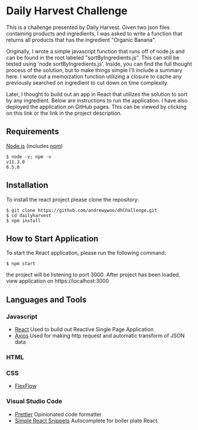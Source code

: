 # Daily Harvest Challenge

This is a challenge presented by Daily Harvest. Given two json files containing products and ingredients, I was asked to write a function that returns all products that has the ingredient "Organic Banana".

Originally, I wrote a simple javascript function that runs off of node.js and can be found in the root labeled "sortByIngredients.js". This can still be tested using 'node sortByIngredients.js'. Inside, you can find the full thought process of the solution, but to make things simple I'll include a summary here. I wrote out a memoization function utilizing a closure to cache any previously searched on ingredient to cut down on time complexity.

Later, I thought to build out an app in React that utilizes the solution to sort by any ingredient. Below are instructions to run the application. I have also deployed the application on GitHub pages. This can be viewed by clicking on this link or the link in the project description.

## Requirements

[Node.js](https://nodejs.org) (includes [npm](https://www.npmjs.com/))

```
$ node -v; npm -v
v11.3.0
6.5.0
```

## Installation

To install the react project please clone the repository:

```
$ git clone https://github.com/andrewywoo/dhChallenge.git
$ cd dailyharvest
$ npm install
```

## How to Start Application

To start the React application, please run the following command:

```
$ npm start
```

the project will be listening to port 3000.
After project has been loaded, view application on https://localhost:3000

## Languages and Tools

### Javascript

- [React](https://reactjs.org/) Used to build out Reactive Single Page Application
- [Axios](https://github.com/axios/axios) Used for making http request and automatic transform of JSON data

### HTML

### CSS

- [FlexFlow](https://developer.mozilla.org/en-US/docs/Web/CSS/flex-flow)

### Visual Studio Code

- [Prettier](https://github.com/prettier/prettier-vscode) Opinionated code formatter
- [Simple React Snippets](https://marketplace.visualstudio.com/items?itemName=burkeholland.simple-react-snippets) Autocomplete for boiler plate React.
